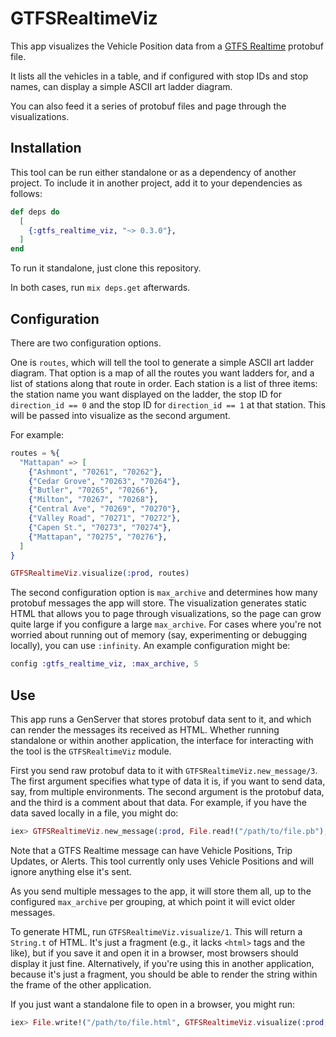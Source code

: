 # GTFSRealtimeViz

This app visualizes the Vehicle Position data from a [GTFS Realtime](https://github.com/google/transit/tree/master/gtfs-realtime) protobuf file.

It lists all the vehicles in a table, and if configured with stop IDs and stop names, can display a simple ASCII art ladder diagram.

You can also feed it a series of protobuf files and page through the visualizations.

## Installation

This tool can be run either standalone or as a dependency of another project. To include it in another project, add it to your dependencies as follows:

```elixir
def deps do
  [
    {:gtfs_realtime_viz, "~> 0.3.0"},
  ]
end
```

To run it standalone, just clone this repository.

In both cases, run `mix deps.get` afterwards.

## Configuration

There are two configuration options.

One is `routes`, which will tell the tool to generate a simple ASCII art ladder diagram. That option is a map of all the routes you want ladders for, and a list of stations along that route in order. Each station is a list of three items: the station name you want displayed on the ladder, the stop ID for `direction_id == 0` and the stop ID for `direction_id == 1` at that station. This will be passed into visualize as the second argument.

For example:

``` ex
routes = %{
  "Mattapan" => [
    {"Ashmont", "70261", "70262"},
    {"Cedar Grove", "70263", "70264"},
    {"Butler", "70265", "70266"},
    {"Milton", "70267", "70268"},
    {"Central Ave", "70269", "70270"},
    {"Valley Road", "70271", "70272"},
    {"Capen St.", "70273", "70274"},
    {"Mattapan", "70275", "70276"},
  ]
}

GTFSRealtimeViz.visualize(:prod, routes)
```

The second configuration option is `max_archive` and determines how many protobuf messages the app will store. The visualization generates static HTML that allows you to page through visualizations, so the page can grow quite large if you configure a large `max_archive`. For cases where you're not worried about running out of memory (say, experimenting or debugging locally), you can use `:infinity`. An example configuration might be:

``` ex
config :gtfs_realtime_viz, :max_archive, 5
```

## Use

This app runs a GenServer that stores protobuf data sent to it, and which can render the messages its received as HTML. Whether running standalone or within another application, the interface for interacting with the tool is the `GTFSRealtimeViz` module.

First you send raw protobuf data to it with `GTFSRealtimeViz.new_message/3`. The first argument specifies what type of data it is, if you want to send data, say, from multiple environments. The second argument is the protobuf data, and the third is a comment about that data. For example, if you have the data saved locally in a file, you might do:

```ex
iex> GTFSRealtimeViz.new_message(:prod, File.read!("/path/to/file.pb"), "This is my PB file")
```

Note that a GTFS Realtime message can have Vehicle Positions, Trip Updates, or Alerts. This tool currently only uses Vehicle Positions and will ignore anything else it's sent.

As you send multiple messages to the app, it will store them all, up to the configured `max_archive` per grouping, at which point it will evict older messages.

To generate HTML, run `GTFSRealtimeViz.visualize/1`. This will return a `String.t` of HTML. It's just a fragment (e.g., it lacks `<html>` tags and the like), but if you save it and open it in a browser, most browsers should display it just fine. Alternatively, if you're using this in another application, because it's just a fragment, you should be able to render the string within the frame of the other application.

If you just want a standalone file to open in a browser, you might run:

```ex
iex> File.write!("/path/to/file.html", GTFSRealtimeViz.visualize(:prod, %{"Route" => [{"First stop", "123", "124"},  {"Second stop" , "125", "126"}]))
```
